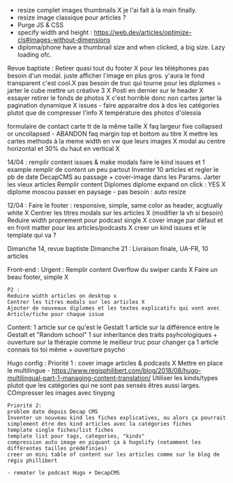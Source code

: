 
- resize complet images thumbnails X je l'ai fait à la main finally.
- resize image classique pour articles ? 
- Purge JS & CSS
- specify width and height : https://web.dev/articles/optimize-cls#images-without-dimensions
- diploma/phone have a thumbnail size and when clicked, a big size. Lazy loading ofc. 


Revue baptiste : 
Retirer quasi tout du footer X
pour les téléphones pas besoin d'un modal. juste afficher l'image en plus gros. y'aura le fond transparent c'est cool.X
pas besoin de truc qui tourne pour les diplomes = jarter le cube mettre un créative 3 X
Posti en dernier sur le header X
essayer retirer le fonds de photos X c'est horrible donc non
cartes jarter la pagination dynamique X
issues - faire apparaitre dos à dos les catégories plutot que de compresser l'info X
température des photos d'olessia

formulaire de contact
carte tt de la même taille X
faq largeur fixe collapsed or uncollapsed - ABANDON
faq margin top et bottom au titre X 
mettre les cartes methods à la meme width en vw que leurs images X
modal au centre horizontal et 30% du haut en vertical X



14/04 :
remplir content issues & make modals
faire le kind issues et 1 example
remplir de content un peu partout
Inventer 10 articles et regler le pb de date DecapCMS au passage + cover-image dans les Params.
Jarter les vieux articles
Remplir content Diplomes
diplome expand on click : YES X
diplome moscou passer en paysage - pas besoin : auto resize


12/04 : 
Faire le footer : 
    responsive, simple, same color as header, acgtually white X
Centrer les titres modals sur les articles X (modifier la vh si besoin)
Reduire width proprement pour podcast single X
cover image par défaut et en front matter pour les articles/podcasts X
creer un kind issues et le template qui va ? 









Dimanche 14, revue baptiste
Dimanche 21 : Livraison finale, UA-FR, 10 articles

Front-end : 
    Urgent :
    Remplir content
    Overflow du swiper cards X
    Faire un beau footer, simple X

    P2 :
    Reduire width articles on desktop x
    Centrer les titres modals sur les articles X
    Ajouter de nouveaux diplomes et les textes explicatifs qui vont avec
    Article/fiche pour chaque issue

Content:
    1 article sur ce qu'est le Gestalt
    1 article sur la différence entre le Gestalt et "Random school"
    1 sur inheritance des traits psyhcologiques + ouverture sur la thérapie comme le meilleur truc pour changer ça
    1 article connais toi toi même + ouverture psycho


Hugo config : 
    Priorité 1 :
    cover image articles & podcasts X
    Mettre en place le multilingue - https://www.regisphilibert.com/blog/2018/08/hugo-multilingual-part-1-managing-content-translation/
    Utiliser les kinds/types plutot que les catégories qui ne sont pas sensés êtres aussi larges.
    COmpresser les images avec tinypng

    Priorité 2:
    problem date depuis Decap CMS
    Inventer un nouveau kind les fiches explicatives, ou alors ça pourrait simplement être des kind articles avec la catégories fiches
    template single fiches/list fiches
    template list pour tags, categories, "kinds"
    compression auto image en piquant ça à hugolify (notamment les différentes tailles prédéfinies)
    creer un mini table of content sur les articles comme sur le blog de régis phillibert

    - remater le podcast Hugo + DecapCMS


    